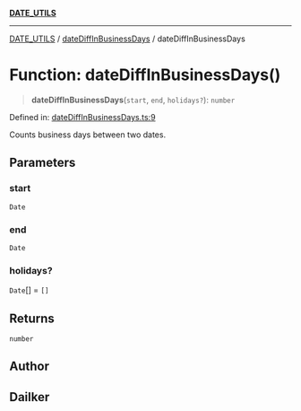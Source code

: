 [**DATE_UTILS**](../../README.md)

***

[DATE_UTILS](../../README.md) / [dateDiffInBusinessDays](../README.md) / dateDiffInBusinessDays

# Function: dateDiffInBusinessDays()

> **dateDiffInBusinessDays**(`start`, `end`, `holidays?`): `number`

Defined in: [dateDiffInBusinessDays.ts:9](https://github.com/dailker/everyutil/blob/54be0bab567ca8e189c5982902c59f3b7981d51d/src/date/dateDiffInBusinessDays.ts#L9)

Counts business days between two dates.

## Parameters

### start

`Date`

### end

`Date`

### holidays?

`Date`[] = `[]`

## Returns

`number`

## Author

## Dailker
